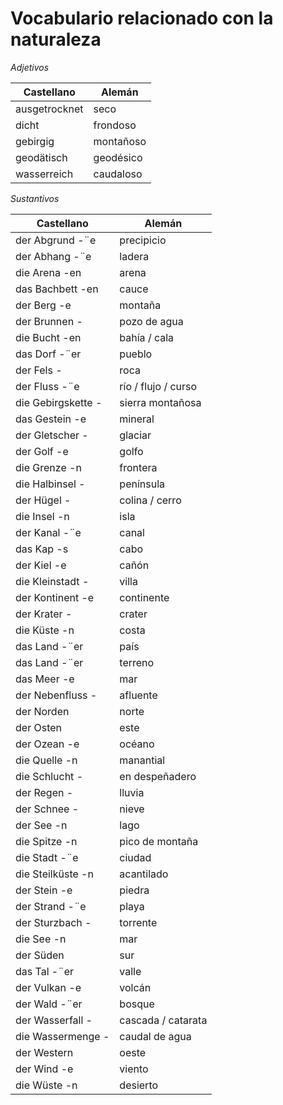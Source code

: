 # Vocabulario relacionado con la naturaleza

*Adjetivos*

| Castellano | Alemán |
| ----- | ----- |
|ausgetrocknet | seco|
|dicht | frondoso|
|gebirgig | montañoso|
|geodätisch | geodésico|
|wasserreich | caudaloso|


*Sustantivos*

| Castellano | Alemán |
| ----- | ----- |
|der Abgrund -¨e | precipicio|
|der Abhang -¨e | ladera|
|die Arena -en | arena|
|das Bachbett -en | cauce|
|der Berg -e |montaña|
|der Brunnen - |pozo de agua|
|die Bucht -en |bahía / cala|
|das Dorf -¨er |pueblo|
|der Fels - |roca|
|der Fluss -¨e |río / flujo / curso|
|die Gebirgskette - |sierra montañosa|
|das Gestein -e |mineral|
|der Gletscher - |glaciar|
|der Golf -e |golfo|
|die Grenze -n |frontera|
|die Halbinsel - |península|
|der Hügel - |colina / cerro|
|die Insel -n |isla|
|der Kanal -¨e |canal|
|das Kap -s |cabo|
|der Kiel -e |cañón|
|die Kleinstadt - |villa|
|der Kontinent -e |continente|
|der Krater - |crater|
|die Küste -n |costa|
|das Land -¨er |país|
|das Land -¨er |terreno|
|das Meer -e |mar|
|der Nebenfluss - |afluente|
|der Norden |norte|
|der Osten |este|
|der Ozean -e |océano|
|die Quelle -n |manantial|
|die Schlucht - |en despeñadero|
|der Regen - |lluvia|
|der Schnee - |nieve|
|der See -n |lago|
|die Spitze -n |pico de montaña|
|die Stadt -¨e |ciudad|
|die Steilküste -n |acantilado|
|der Stein -e |piedra|
|der Strand -¨e |playa|
|der Sturzbach - |torrente|
|die See -n |mar|
|der Süden |sur|
|das Tal -¨er |valle|
|der Vulkan -e |volcán|
|der Wald -¨er |bosque|
|der Wasserfall - |cascada / catarata|
|die Wassermenge - |caudal de agua|
|der Western |oeste|
|der Wind -e |viento|
|die Wüste -n |desierto|
